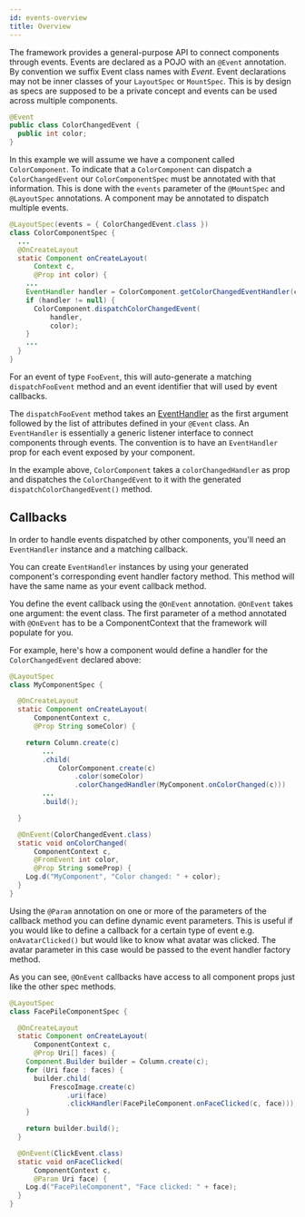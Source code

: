 ```yaml
---
id: events-overview
title: Overview
---
```


The framework provides a general-purpose API to connect components through events. Events are declared as a POJO with an `@Event` annotation. By convention we suffix Event class names with *Event*. Event declarations may not be inner classes of your `LayoutSpec` or `MountSpec`. This is by design as specs are supposed to be a private concept and events can be used across multiple components.

```java
@Event
public class ColorChangedEvent {
  public int color;
}
```

In this example we will assume we have a component called `ColorComponent`. To indicate that a `ColorComponent` can dispatch a `ColorChangedEvent` our `ColorComponentSpec` must be annotated with that information. This is done with the `events` parameter of the `@MountSpec` and `@LayoutSpec` annotations. A component may be annotated to dispatch multiple events.

```java
@LayoutSpec(events = { ColorChangedEvent.class })
class ColorComponentSpec {
  ...
  @OnCreateLayout
  static Component onCreateLayout(
      Context c,
      @Prop int color) {
    ...
    EventHandler handler = ColorComponent.getColorChangedEventHandler(c);
    if (handler != null) {
      ColorComponent.dispatchColorChangedEvent(
          handler,
          color);
    }
    ...
  }
}
```

For an event of type `FooEvent`, this will auto-generate a matching `dispatchFooEvent` method and an event identifier that will used by event callbacks.

The `dispatchFooEvent` method takes an [EventHandler](javadoc/com/facebook/litho/EventHandler.html) as the first argument followed by the list of attributes defined in your `@Event` class. An `EventHandler` is essentially a generic listener interface to connect components through events. The convention is to have an `EventHandler` prop for each event exposed by your component.

In the example above, `ColorComponent` takes a `colorChangedHandler` as prop and dispatches the `ColorChangedEvent` to it with the generated `dispatchColorChangedEvent()` method.

## Callbacks

In order to handle events dispatched by other components, you'll need an `EventHandler` instance and a matching callback.

You can create `EventHandler` instances by using your generated component's corresponding event handler factory method. This method will have the same name as your event callback method.

You define the event callback using the `@OnEvent` annotation. `@OnEvent` takes one argument: the event class. The first parameter of a method annotated with `@OnEvent` has to be a ComponentContext that the framework will populate for you.

For example, here's how a component would define a handler for the `ColorChangedEvent` declared above:

```java
@LayoutSpec
class MyComponentSpec {

  @OnCreateLayout
  static Component onCreateLayout(
      ComponentContext c,
      @Prop String someColor) {

    return Column.create(c)
        ...
        .child(
            ColorComponent.create(c)
                .color(someColor)
                .colorChangedHandler(MyComponent.onColorChanged(c)))
        ...
        .build();

  }

  @OnEvent(ColorChangedEvent.class)
  static void onColorChanged(
      ComponentContext c,
      @FromEvent int color,
      @Prop String someProp) {
    Log.d("MyComponent", "Color changed: " + color);
  }
}
```

Using the `@Param` annotation on one or more of the parameters of the callback method you can define dynamic event parameters. This is useful if you would like to define a callback for a certain type of event e.g. `onAvatarClicked()` but would like to know what avatar was clicked. The avatar parameter in this case would be passed to the event handler factory method.

As you can see, `@OnEvent` callbacks have access to all component props just like the other spec methods.

```java
@LayoutSpec
class FacePileComponentSpec {

  @OnCreateLayout
  static Component onCreateLayout(
      ComponentContext c,
      @Prop Uri[] faces) {
    Component.Builder builder = Column.create(c);
    for (Uri face : faces) {
      builder.child(
          FrescoImage.create(c)
              .uri(face)
              .clickHandler(FacePileComponent.onFaceClicked(c, face)));
    }

    return builder.build();
  }

  @OnEvent(ClickEvent.class)
  static void onFaceClicked(
      ComponentContext c,
      @Param Uri face) {
    Log.d("FacePileComponent", "Face clicked: " + face);
  }
}
```
